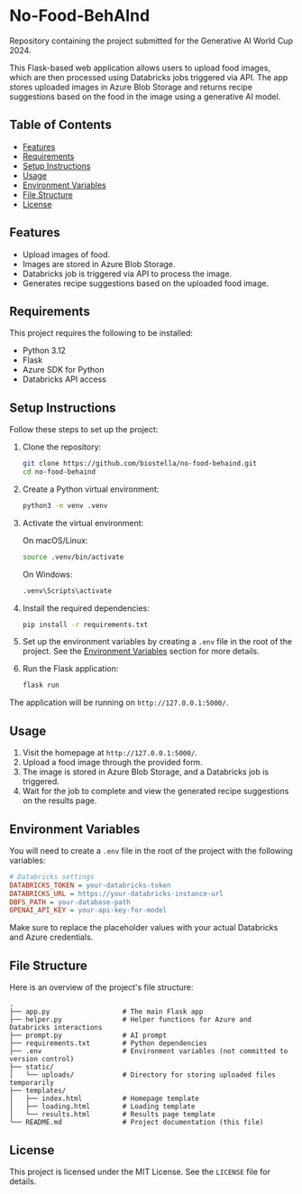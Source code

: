 
# No-Food-BehAInd

Repository containing the project submitted for the Generative AI World Cup 2024.

This Flask-based web application allows users to upload food images, which are then processed using Databricks jobs triggered via API. The app stores uploaded images in Azure Blob Storage and returns recipe suggestions based on the food in the image using a generative AI model.

## Table of Contents
- [Features](#features)
- [Requirements](#requirements)
- [Setup Instructions](#setup-instructions)
- [Usage](#usage)
- [Environment Variables](#environment-variables)
- [File Structure](#file-structure)
- [License](#license)

## Features
- Upload images of food.
- Images are stored in Azure Blob Storage.
- Databricks job is triggered via API to process the image.
- Generates recipe suggestions based on the uploaded food image.
  
## Requirements
This project requires the following to be installed:
- Python 3.12
- Flask
- Azure SDK for Python
- Databricks API access

## Setup Instructions

Follow these steps to set up the project:

1. Clone the repository:
   ```bash
   git clone https://github.com/biostella/no-food-behaind.git
   cd no-food-behaind
   ```

2. Create a Python virtual environment:
   ```bash
   python3 -m venv .venv
   ```

3. Activate the virtual environment:

   On macOS/Linux:
   ```bash
   source .venv/bin/activate
   ```

   On Windows:
   ```bash
   .venv\Scripts\activate
   ```

4. Install the required dependencies:
   ```bash
   pip install -r requirements.txt
   ```

5. Set up the environment variables by creating a `.env` file in the root of the project. See the [Environment Variables](#environment-variables) section for more details.

6. Run the Flask application:
   ```bash
   flask run
   ```

The application will be running on `http://127.0.0.1:5000/`.

## Usage

1. Visit the homepage at `http://127.0.0.1:5000/`.
2. Upload a food image through the provided form.
3. The image is stored in Azure Blob Storage, and a Databricks job is triggered.
4. Wait for the job to complete and view the generated recipe suggestions on the results page.

## Environment Variables

You will need to create a `.env` file in the root of the project with the following variables:

```ini
# Databricks settings
DATABRICKS_TOKEN = your-databricks-token
DATABRICKS_URL = https://your-databricks-instance-url
DBFS_PATH = your-database-path
OPENAI_API_KEY = your-api-key-for-model

```

Make sure to replace the placeholder values with your actual Databricks and Azure credentials.

## File Structure

Here is an overview of the project's file structure:

```
.
├── app.py                  # The main Flask app
├── helper.py               # Helper functions for Azure and Databricks interactions
├── prompt.py               # AI prompt
├── requirements.txt        # Python dependencies
├── .env                    # Environment variables (not committed to version control)
├── static/
│   └── uploads/            # Directory for storing uploaded files temporarily
├── templates/
│   ├── index.html          # Homepage template
│   ├── loading.html        # Loading template
│   └── results.html        # Results page template
└── README.md               # Project documentation (this file)
```

## License

This project is licensed under the MIT License. See the `LICENSE` file for details.
